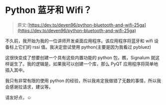 # Python 蓝牙和 Wifi？

> 原文:[https://dev.to/deven96/python-bluetooth-and-wifi-25ga](https://dev.to/deven96/python-bluetooth-and-wifi-25ga)

不久前，我开始为我的一位讲师开发桌面应用程序。该应用程序将蓝牙和 wifi 设备标上它们的 rssi 值。我决定尝试使用 python(主要是因为我看过 pybluez)

这很快变成了想要创建一个具有这些内置功能的 python 包，瞧，Signalum 就这样诞生了。我的逻辑是，如果我可以创建一个库，那么 PyQT 应用程序将简单地插入其中。

我只有非常有限的使用 python 的经验，所以我肯定我做错了无数的事情，所以我会感谢拉请求，建议等。

请友好点，☺
